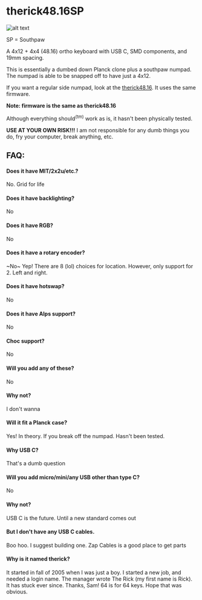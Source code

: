 # therick48.16SP
![alt text](https://github.com/therickthe/therick48.16SP/blob/master/01%20therick48.16SP_PCB.png)

SP = Southpaw

A 4x12 + 4x4 (48.16) ortho keyboard with USB C, SMD components, and 19mm spacing.

This is essentially a dumbed down Planck clone plus a southpaw numpad. The numpad is able to be snapped off to have just a 4x12.

If you want a regular side numpad, look at the [therick48.16](https://github.com/dierickdie/therick64BA). It uses the same firmware.

**Note: firmware is the same as therick48.16**

Although everything should<sup>(tm)</sup> work as is, it hasn't been physically tested.

**USE AT YOUR OWN RISK!!!** I am not responsible for any dumb things you do, fry your computer, break anything, etc.

## FAQ:
#### Does it have MIT/2x2u/etc.? 
No. Grid for life

#### Does it have backlighting?
No

#### Does it have RGB?
No

#### Does it have a rotary encoder?
~No~ Yep! There are 8 (lol) choices for location. However, only support for 2. Left and right.

#### Does it have hotswap?
No

#### Does it have Alps support?
No

#### Choc support?
No

#### Will you add any of these?
No

#### Why not?
I don't wanna

#### Will it fit a Planck case?
Yes! In theory. If you break off the numpad. Hasn't been tested.

#### Why USB C?
That's a dumb question

#### Will you add micro/mini/any USB other than type C?
No

#### Why not?
USB C is the future. Until a new standard comes out

#### But I don't have any USB C cables.
Boo hoo. I suggest building one. Zap Cables is a good place to get parts

#### Why is it named therick?
It started in fall of 2005 when I was just a boy. I started a new job, and needed a login name. The manager wrote The Rick (my first name is Rick). It has stuck ever since. Thanks, Sam! 64 is for 64 keys. Hope that was obvious.

